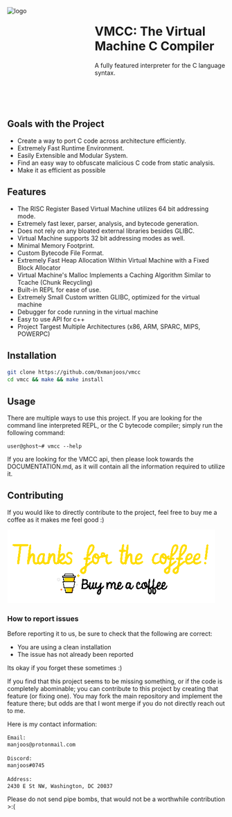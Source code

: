 <img width="192" height="192" align="left" style="float: left; margin: 0 10px 0 0;" alt="logo" src="https://github.com/0xmanjoos/vmcc/blob/main/img/icon.png?raw=true">

# VMCC: The Virtual Machine C Compiler
A fully featured interpreter for the C language syntax.
<br/>
<br/>
<br/>
<br/>
<br/>

## Goals with the Project
* Create a way to port C code across architecture efficiently.
* Extremely Fast Runtime Environment.
* Easily Extensible and Modular System.
* Find an easy way to obfuscate malicious C code from static analysis.
* Make it as efficient as possible

## Features
* The RISC Register Based Virtual Machine utilizes 64 bit addressing mode.
* Extremely fast lexer, parser, analysis, and bytecode generation.
* Does not rely on any bloated external libraries besides GLIBC.
* Virtual Machine supports 32 bit addressing modes as well.
* Minimal Memory Footprint.
* Custom Bytecode File Format.
* Extremely Fast Heap Allocation Within Virtual Machine with a Fixed Block Allocator
* Virtual Machine's Malloc Implements a Caching Algorithm Similar to Tcache (Chunk Recycling)
* Built-in REPL for ease of use.
* Extremely Small Custom written GLIBC, optimized for the virtual machine
* Debugger for code running in the virtual machine
* Easy to use API for c++
* Project Targest Multiple Architectures (x86, ARM, SPARC, MIPS, POWERPC)

## Installation

```bash
git clone https://github.com/0xmanjoos/vmcc
cd vmcc && make && make install
```

## Usage

There are multiple ways to use this project. If you are looking for the command line
interpreted REPL, or the C bytecode compiler; simply run the following command:

```
user@ghost~# vmcc --help
```

If you are looking for the VMCC api, then please look towards the DOCUMENTATION.md, as it will
contain all the information required to utilize it.

## Contributing

If you would like to directly contribute to the project, feel free to buy me a coffee as it makes
me feel good :)

[ ![rickroll_:)](/img/coffee.gif)](https://www.youtube.com/watch?v=dQw4w9WgXcQ)

### How to report issues

Before reporting it to us, be sure to check that the following are correct:

* You are using a clean installation
* The issue has not already been reported

Its okay if you forget these sometimes :)

If you find that this project seems to be missing something, or if the code is completely abominable;
you can contribute to this project by creating that feature (or fixing one). You may fork the
main repository and implement the feature there; but odds are that I wont merge if you do not 
directly reach out to me.

Here is my contact information:

```
Email:
manjoos@protonmail.com

Discord:
manjoos#0745

Address:
2430 E St NW, Washington, DC 20037
```

Please do not send pipe bombs, that would not be a worthwhile contribution >:(

